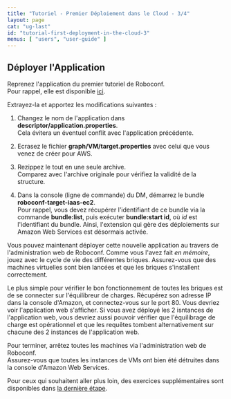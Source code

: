 ```yaml
---
title: "Tutoriel - Premier Déploiement dans le Cloud - 3/4"
layout: page
cat: "ug-last"
id: "tutorial-first-deployment-in-the-cloud-3"
menus: [ "users", "user-guide" ]
---
```


## Déployer l'Application

Reprenez l'application du premier tutoriel de Roboconf.  
Pour rappel, elle est disponible [ici](https://bintray.com/artifact/download/roboconf/roboconf-tutorial-samples/lamp-webapp-bash-0.6.0-1.0.zip).

Extrayez-la et apportez les modifications suivantes :

1. Changez le nom de l'application dans **descriptor/application.properties**.  
Cela évitera un éventuel conflit avec l'application précédente.

2. Ecrasez le fichier **graph/VM/target.properties** avec celui que vous venez de créer pour AWS.

3. Rezippez le tout en une seule archive.  
Comparez avec l'archive originale pour vérifiez la validité de la structure.

4. Dans la console (ligne de commande) du DM, démarrez le bundle **roboconf-target-iaas-ec2**.  
Pour rappel, vous devez récupérer l'identifiant de ce bundle via la commande **bundle:list**, puis
exécuter **bundle:start id**, où *id* est l'identifiant du bundle. Ainsi, l'extension qui gère des déploiements
sur Amazon Web Services est désormais activée.

Vous pouvez maintenant déployer cette nouvelle application au travers de l'administration web de Roboconf.
Comme vous l'avez fait *en mémoire*, jouez avec le cycle de vie des différentes briques. Assurez-vous que
des machines virtuelles sont bien lancées et que les briques s'installent correctement.

Le plus simple pour vérifier le bon fonctionnement de toutes les briques est de se connecter sur l'équilibreur
de charges. Récupérez son adresse IP dans la console d'Amazon, et connectez-vous sur le port 80. Vous devriez
voir l'application web s'afficher. Si vous avez déployé les 2 isntances de l'application web, vous devriez aussi
pouvoir vérifier que l'équilibrage de charge est opérationnel et que les requêtes tombent alternativement sur chacune
des 2 instances de l'application web.

Pour terminer, arrêtez toutes les machines via l'administration web de Roboconf.  
Assurez-vous que toutes les instances de VMs ont bien été détruites dans la console d'Amazon Web Services.

Pour ceux qui souhaitent aller plus loin, des exercices supplémentaires sont disponibles dans [la dernière étape](tutoriel-premier-deploiement-dans-le-cloud-4.html).
